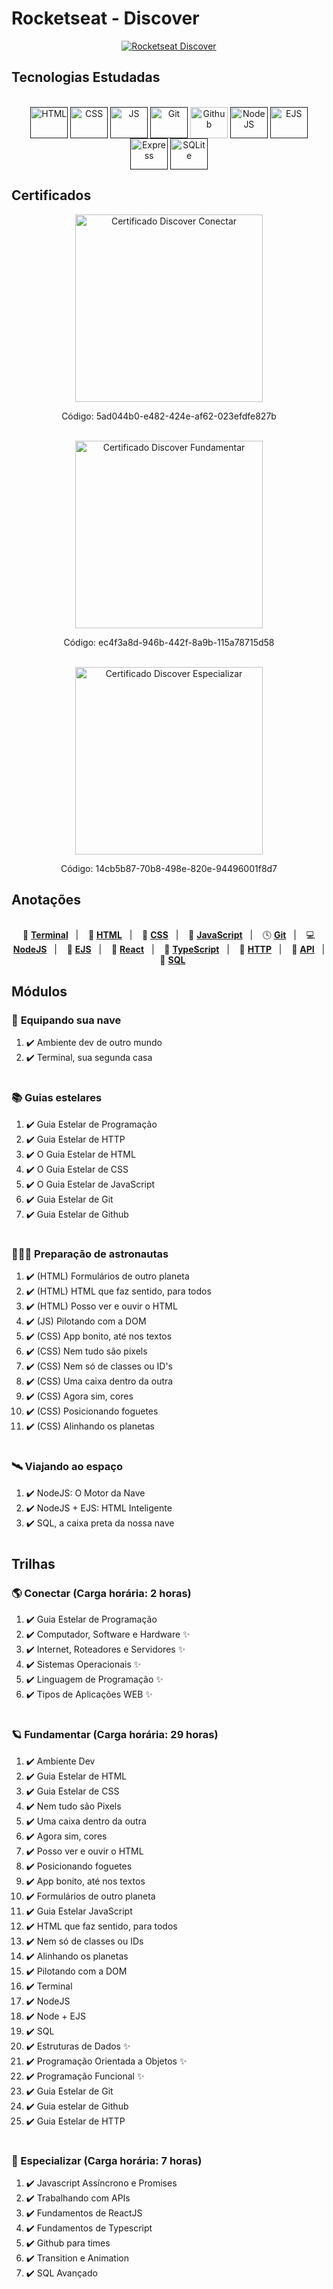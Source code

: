 # Rocketseat - Discover

<div align="center">
<a href="https://github.com/shelldonryan/discover-rocketseat">

![Rocketseat Discover](./images/rocketseat_discover_dark.png)

</a>
</div>

## Tecnologias Estudadas

<div style="display: inline_block" align="center"><br>
  <a href=""><img align="center" alt="HTML" height="50" width="60" src="./assets/html-5-logo-svgrepo-com.svg"></a>
  <a href=""><img align="center" alt="CSS" height="50" width="60" src="./assets/css-svgrepo-com.svg"></a>
  <a href=""><img align="center" alt="JS" height="50" width="60" src="./assets//javascript-logo-svgrepo-com.svg"></a>
  <a href=""><img align="center" alt="Git" height="50" width="60" src="./assets/git-icon-logo-svgrepo-com.svg"></a>
  <a href="https://github.com/shelldonryan"><img align="center" alt="Github" height="50" width="60" src="./assets//brand-github-svgrepo-com.svg"></a>
  <a href=""><img align="center" alt="NodeJS" height="50" width="60" src="./assets/node-js-svgrepo-com.svg"></a>
  <a href=""><img align="center" alt="EJS" height="50" width="60" src="./assets/ejs-svgrepo-com.svg"></a>
  <a href=""><img align="center" alt="Express" height="50" width="60" src="./assets/express-svgrepo-com.svg"></a>
  <a href=""><img align="center" alt="SQLite" height="50" width="60" src="./assets/sqlite-svgrepo-com.svg"></a>
</div>

## Certificados

<div align="center">
  <a href="https://app.rocketseat.com.br/certificates/5ad044b0-e482-424e-af62-023efdfe827b">
    <img height="300px" alt="Certificado Discover Conectar" src="./images/certificate-discover-conectar.png">
  </a>
  <p>Código: 5ad044b0-e482-424e-af62-023efdfe827b</p>
  <br>
  <a href="https://app.rocketseat.com.br/certificates/ec4f3a8d-946b-442f-8a9b-115a78715d58">
    <img height="300px" alt="Certificado Discover Fundamentar" src="./images/certificate-discover-fundamentar.png">
  </a>
  <p>Código: ec4f3a8d-946b-442f-8a9b-115a78715d58</p>
  <br>
  <a href="https://app.rocketseat.com.br/certificates/14cb5b87-70b8-498e-820e-94496001f8d7">
    <img height="300px" alt="Certificado Discover Especializar" src="./images/certificate-discover-especializar.png">
  </a>
  <p>Código: 14cb5b87-70b8-498e-820e-94496001f8d7</p>
    
</div>

## Anotações

<div align="center"><br>
  📙 <a href="/Starter-Terminal/terminal.md"><strong>Terminal</strong></a>&nbsp;&nbsp; | &nbsp;&nbsp;
  📙 <a href="/Starter-html/html.md"><strong>HTML</strong></a>&nbsp;&nbsp; | &nbsp;&nbsp;
  📘 <a href="/Starter-CSS/css.md"><strong>CSS</strong></a>&nbsp;&nbsp; | &nbsp;&nbsp;
  📒 <a href="/Starter-Js/javascript.md"><strong>JavaScript</strong></a>&nbsp;&nbsp; | &nbsp;&nbsp;
  🕓 <a href="/Starter-Git/git.md"><strong>Git</strong></a>&nbsp;&nbsp; | &nbsp;&nbsp;
  💻 <a href="/Starter-NodeJS/node.md"><strong>NodeJS</strong></a>&nbsp;&nbsp; | &nbsp;&nbsp;
  📄 <a href="/Starter-NodeJS/node_ejs.md"><strong>EJS</strong></a>&nbsp;&nbsp; | &nbsp;&nbsp;
  📄 <a href="/Starter-React/react.md"><strong>React</strong></a>&nbsp;&nbsp; | &nbsp;&nbsp;
  📄 <a href="/Starter-Typescript/typescript.md"><strong>TypeScript</strong></a>&nbsp;&nbsp; | &nbsp;&nbsp;
  📄 <a href="/Starter-HTTP/http.md"><strong>HTTP</strong></a>&nbsp;&nbsp; | &nbsp;&nbsp;
  📄 <a href="/Starter-API/api.md"><strong>API</strong></a>&nbsp;&nbsp; | &nbsp;&nbsp;
  💾 <a href="/Starter-SQL/sql.md"><strong>SQL</strong></a>
</div>

## Módulos

<!-- ❌✔️ -->

### 🚀 **Equipando sua nave**

1. ✔️ Ambiente dev de outro mundo
1. ✔️ Terminal, sua segunda casa

#

### 📚 **Guias estelares**

1. ✔️ Guia Estelar de Programação
1. ✔️ Guia Estelar de HTTP
1. ✔️ O Guia Estelar de HTML
1. ✔️ O Guia Estelar de CSS
1. ✔️ O Guia Estelar de JavaScript
1. ✔️ Guia Estelar de Git
1. ✔️ Guia Estelar de Github

#

### 👨🏽‍🚀 **Preparação de astronautas**

1. ✔️ (HTML) Formulários de outro planeta
1. ✔️ (HTML) HTML que faz sentido, para todos
1. ✔️ (HTML) Posso ver e ouvir o HTML
1. ✔️ (JS) Pilotando com a DOM
1. ✔️ (CSS) App bonito, até nos textos
1. ✔️ (CSS) Nem tudo são pixels
1. ✔️ (CSS) Nem só de classes ou ID's
1. ✔️ (CSS) Uma caixa dentro da outra
1. ✔️ (CSS) Agora sim, cores
1. ✔️ (CSS) Posicionando foguetes
1. ✔️ (CSS) Alinhando os planetas

#

### 🛰️ **Viajando ao espaço**

1. ✔️ NodeJS: O Motor da Nave
1. ✔️ NodeJS + EJS: HTML Inteligente
1. ✔️ SQL, a caixa preta da nossa nave

#

<div align="center">
<a href="https://github.com/shelldonryan/discover-rocketseat">

</a>
</div>

## Trilhas

<!-- ❌✔️ -->

### 🌎 Conectar (Carga horária: 2 horas)

1. ✔️ Guia Estelar de Programação
1. ✔️ Computador, Software e Hardware ✨
1. ✔️ Internet, Roteadores e Servidores ✨
1. ✔️ Sistemas Operacionais ✨
1. ✔️ Linguagem de Programação ✨
1. ✔️ Tipos de Aplicações WEB ✨

#

### 🪐 Fundamentar (Carga horária: 29 horas)

1. ✔️ Ambiente Dev
1. ✔️ Guia Estelar de HTML
1. ✔️ Guia Estelar de CSS
1. ✔️ Nem tudo são Pixels
1. ✔️ Uma caixa dentro da outra
1. ✔️ Agora sim, cores
1. ✔️ Posso ver e ouvir o HTML
1. ✔️ Posicionando foguetes
1. ✔️ App bonito, até nos textos
1. ✔️ Formulários de outro planeta
1. ✔️ Guia Estelar JavaScript
1. ✔️ HTML que faz sentido, para todos
1. ✔️ Nem só de classes ou IDs
1. ✔️ Alinhando os planetas
1. ✔️ Pilotando com a DOM
1. ✔️ Terminal
1. ✔️ NodeJS
1. ✔️ Node + EJS
1. ✔️ SQL
1. ✔️ Estruturas de Dados  ✨
1. ✔️ Programação Orientada a Objetos ✨
1. ✔️ Programação Funcional ✨
1. ✔️ Guia Estelar de Git
1. ✔️ Guia estelar de Github
1. ✔️ Guia Estelar de HTTP

#

### 🌌 Especializar (Carga horária: 7 horas)

1. ✔️ Javascript Assíncrono e Promises
1. ✔️ Trabalhando com APIs
1. ✔️ Fundamentos de ReactJS
1. ✔️ Fundamentos de Typescript
1. ✔️ Github para times
1. ✔️ Transition e Animation
1. ✔️ SQL Avançado







